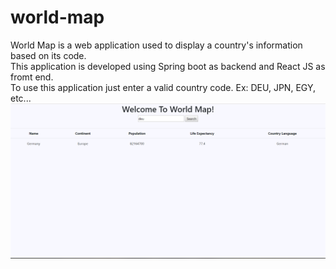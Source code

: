 # world-map
World Map is a web application used to display a country's information based on its code. <br/>
This application is developed using Spring boot as backend and React JS as fromt end. <br/>
To use this application just enter a valid country code. Ex: DEU, JPN, EGY, etc... <br/>
![alt text](https://github.com/MohamedSaidHamed/world-map/blob/development/finished.PNG)

